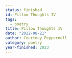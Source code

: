 ```yaml
---
status: finished
id: Pillow Thoughts IV
tags:
  - poetry
title: Pillow Thoughts IV
date: "2022-08-21"
author: Courtney Peppernell
category: poetry
year-finished: 2023
---
```

